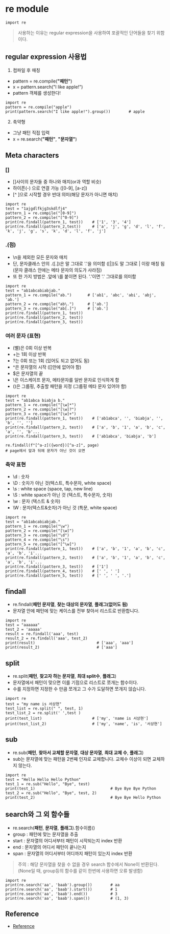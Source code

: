 # re module
```
import re
```
> 사용하는 이유는 regular expression을 사용하여 포괄적인 단어들을 찾기 위함이다.

## regular expression 사용법
1. 컴파일 후 매칭
- pattern = re.compile(**"패턴"**)
- x = pattern.search("I like apple!")
- pattern 객체를 생성한다!
```
import re
pattern = re.compile("apple")
print(pattern.search("I like apple!").group())        # apple
```
2. 축약형
- 그냥 패턴 직접 입력
- x = re.search(**"패턴"**, **"문자열"**)

## Meta characters
### []
- []사이의 문자들 중 하나와 매치(or과 역할 비슷)
- 하이픈(-) 으로 연결 가능 ([0-9], [a-z])
- [^ ]으로 시작할 경우 반대 의미(해당 문자가 아니면 매치)
```
import re
test = "1ajgdlfkjg3skdlfj4"
pattern_1 = re.compile("[0-9]")
pattern_2 = re.compile("[^0-9]")
print(re.findall(pattern_1, test))    # ['1', '3', '4']
print(re.findall(pattern_2,test))     # ['a', 'j', 'g', 'd', 'l', 'f', 'k', 'j', 'g', 's', 'k', 'd', 'l', 'f', 'j']
```

### .(점)
- \n을 제외한 모든 문자와 매치
- 단, 문자클래스 안의 .([.])은 말 그대로 '.'을 의미함 ([|])도 말 그대로 | 이랑 매칭 됨 (문자 클래스 안에는 메타 문자의 의도가 사라짐)
- 또 한 가지 방법은 .앞에 \를 붙이면 된다. '\.'이면 '.' 그대로를 의미함
```
import re
test = "ab1abcabiabjab."
pattern_1 = re.compile("ab.")       # ['ab1', 'abc', 'abi', 'abj', 'ab.']
pattern_2 = re.compile("ab\.")      # ['ab.']
pattern_3 = re.compile("ab[.]")     # ['ab.']
print(re.findall(pattern_1, test))
print(re.findall(pattern_2, test))
print(re.findall(pattern_3, test))
```
### 여러 문자 (표현)
- (별)은 0회 이상 반복
- +는 1회 이상 반복
- ?는 0회 또는 1회 (있어도 되고 없어도 됨)
- ^은 문자열의 시작 ([]안에 없어야 함)
- $은 문자열의 끝
- \은 이스케이프 문자, 메타문자를 일반 문자로 인식하게 함
- ()은 그룹핑, 추출할 패턴을 지정 (그룹핑 메타 문자 있어야 함)
```
import re
test = "ab1abca biabja b."
pattern_1 = re.compile("[\w]*")
pattern_2 = re.compile("[\w]?")
pattern_3 = re.compile("[\w]+")
print(re.findall(pattern_1, test))    # ['ab1abca', '', 'biabja', '', 'b', '', '']
print(re.findall(pattern_2, test))    # ['a', 'b', '1', 'a', 'b', 'c', 'a', '', 'b'...
print(re.findall(pattern_3, test))    # ['ab1abca', 'biabja', 'b']

re.findall(f"[^a-z]({word})[^a-z]", page)
# page에서 앞과 뒤에 문자가 아닌 것이 오면 
```


### 축약 표현
- \d : 숫자
- \D : 숫자가 아닌 것(텍스트, 특수문자, white space)
- \s : white space (space, tap, new line)
- \S : white space가 아닌 것 (텍스트, 특수문자, 숫자)
- \w : 문자 (텍스트 & 숫자)
- \W : 문자(텍스트&숫자)가 아닌 것 (특문, white space)
```
import re
test = "ab1abcabiabjab."
pattern_1 = re.compile("\w")
pattern_2 = re.compile("[\w]")
pattern_3 = re.compile("\d")
pattern_4 = re.compile("\s")
pattern_5 = re.compile("[^\w]")
print(re.findall(pattern_1, test))    # ['a', 'b', '1', 'a', 'b', 'c', 'a', 'b', 'i'...
print(re.findall(pattern_2, test))    # ['a', 'b', '1', 'a', 'b', 'c', 'a', 'b', 'i'...
print(re.findall(pattern_3, test))    # ['1']
print(re.findall(pattern_4, test))    # [' ', ' ']
print(re.findall(pattern_5, test))    # [' ', ' ', '.']
```

## findall
- re.findall(**패턴 문자열**, **찾는 대상의 문자열**, **플래그(없어도 됨)**
- 문자열 안에 패턴에 맞는 케이스를 전부 찾아서 리스트로 반환합니다.
```
import re
test = "aaaaaa"
test_2 = 'aaaaa'
result = re.findall('aaa', test)
result_2 = re.findall('aaa', test_2)
print(result)                           # ['aaa', 'aaa']
print(result_2)                         # ['aaa']
```

## split
- re.split(**패턴**, **찾고자 하는 문자열**, **최대 split수**, **플래그**)
- 문자열에서 패턴이 맞으면 이를 기점으로 리스트로 쪼개는 함수이다.
- 수를 지정하면 지정한 수 만큼 쪼개고 그 수가 도달하면 쪼개지 않습니다.
```
import re
test = "my name is 서상현"
test_list = re.split(" ", test, 1)
test_list_2 = re.split(' ',test )
print(test_list)                      # ['my', 'name is 서상현']
print(test_list_2)                    # ['my', 'name', 'is', '서상현']
```

## sub
- re.sub(**패턴**, **찾아서 교체할 문자열**, **대상 문자열**, **최대 교체 수**, **플래그**)
- sub는 문자열에 맞는 패턴을 2번째 인자로 교체합니다. 교체수 이상이 되면 교체하지 않는다.
```
import re
test = "Hello Hello Hello Python"
test_1 = re.sub("Hello", "Bye", test)         
print(test_1)                                 # Bye Bye Bye Python
test_2 = re.sub("Hello", "Bye", test, 2)
print(test_2)                                 # Bye Bye Hello Python
```

## search와 그 외 함수들
- re.search(**패턴**, **문자열**, **플래그**).함수이름()
- group : 패턴에 맞는 문자열을 추출
- start : 문자열의 어디서부터 패턴이 시작되는지 index 반환
- end   : 문자열의 어디서 패턴이 끝나는지
- span  : 문자열의 어디서부터 어디까지 패턴이 있는지 index 반환
> 주의 : 해당 문자열을 찾을 수 없을 경우 search 함수에서 None이 반환된다. (None일 때, group등의 함수를 같이 한번에 사용하면 오류 발생함)
```
import re
print(re.search('aa', 'baab').group())        # aa
print(re.search('aa', 'baab').start())        # 1
print(re.search('aa', 'baab').end())          # 3
print(re.search('aa', 'baab').span())         # (1, 3)
```

## Reference
- [Reference](https://velog.io/@dosilv/python-%EC%A0%95%EA%B7%9C%ED%91%9C%ED%98%84%EC%8B%9Dregular-expression-%EC%82%AC%EC%9A%A9%EB%B2%95)

